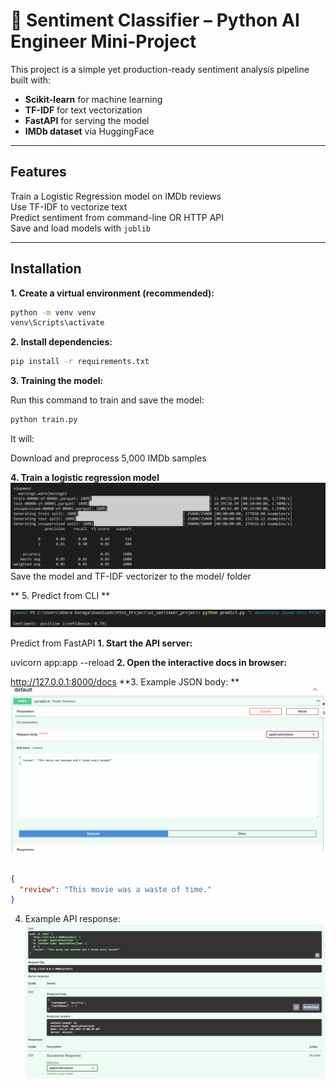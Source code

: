 # 🎯 Sentiment Classifier – Python AI Engineer Mini-Project

This project is a simple yet production-ready sentiment analysis pipeline built with:
- **Scikit-learn** for machine learning
- **TF-IDF** for text vectorization
- **FastAPI** for serving the model
- **IMDb dataset** via HuggingFace

---

##  Features

 Train a Logistic Regression model on IMDb reviews  
 Use TF-IDF to vectorize text  
 Predict sentiment from command-line OR HTTP API  
 Save and load models with `joblib`

---

## Installation

**1. Create a virtual environment (recommended):**
```bash
python -m venv venv
venv\Scripts\activate  
```
**2. Install dependencies:**
```bash
pip install -r requirements.txt
```
**3. Training the model:**

Run this command to train and save the model:
```bash
python train.py
```

It will:

Download and preprocess 5,000 IMDb samples

**4. Train a logistic regression model**
 ![App Demo](images/train.png)
Save the model and TF-IDF vectorizer to the model/ folder

** 5. Predict from CLI **

 ![App Demo](images/test.png)



Predict from FastAPI
**1. Start the API server:**

uvicorn app:app --reload
**2. Open the interactive docs in browser:**

http://127.0.0.1:8000/docs
**3. Example JSON body: **
 ![App Demo](images/fastapi1.png)

```json

{
  "review": "This movie was a waste of time."
}

```
4. Example API response:
 ![App Demo](images/fastapi2.png)

